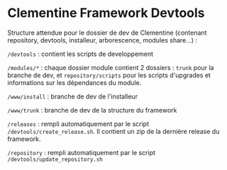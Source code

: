 Clementine Framework Devtools
=============================

Structure attendue pour le dossier de dev de Clementine (contenant repository, devtools, installeur, arborescence, modules share...) :

```/devtools``` : contient les scripts de developpement

```/modules/*``` : chaque dossier module contient 2 dossiers : ```trunk``` pour la branche de dev, et ```repository/scripts``` pour les scripts d'upgrades et informations sur les dépendances du module. 

```/www/install``` : branche de dev de l'installeur

```/www/trunk``` : branche de dev de la structure du framework

```/releases``` : rempli automatiquement par le script ```/devtools/create_release.sh```. Il contient un zip de la dernière release du framework.

```/repository``` : rempli automatiquement par le script ```/devtools/update_repository.sh```

